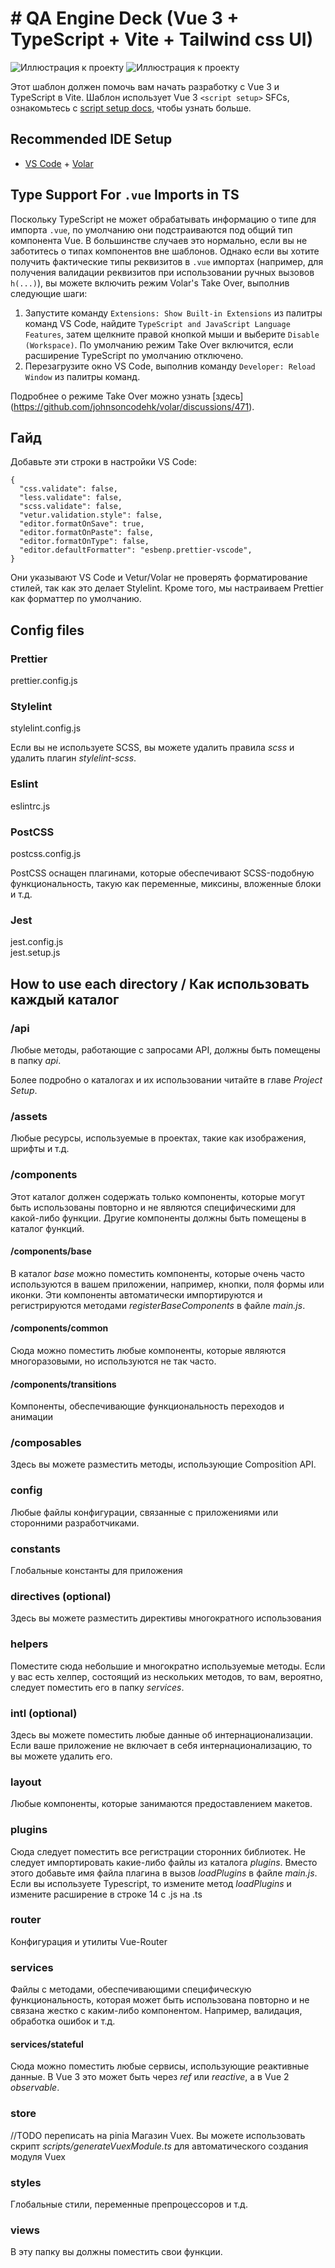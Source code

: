# # QA Engine Deck (Vue 3 + TypeScript + Vite + Tailwind css UI)

![Иллюстрация к проекту](https://github.com/thinkjazz/qa-engine-deck/blob/main/src/assets/board_5_column.png?raw=true)
![Иллюстрация к проекту](https://github.com/thinkjazz/qa-engine-deck/blob/main/src/assets/board_preview.png?raw=true?)



Этот шаблон должен помочь вам начать разработку с Vue 3 и TypeScript в Vite. Шаблон использует Vue 3 `<script setup>` SFCs, ознакомьтесь с [script setup docs](https://v3.vuejs.org/api/sfc-script-setup.html#sfc-script-setup), чтобы узнать больше.

## Recommended IDE Setup

- [VS Code](https://code.visualstudio.com/) + [Volar](https://marketplace.visualstudio.com/items?itemName=johnsoncodehk.volar)

## Type Support For `.vue` Imports in TS

Поскольку TypeScript не может обрабатывать информацию о типе для импорта `.vue`, по умолчанию они подстраиваются под общий тип компонента Vue. В большинстве случаев это нормально, если вы не заботитесь о типах компонентов вне шаблонов. Однако если вы хотите получить фактические типы реквизитов в `.vue` импортах (например, для получения валидации реквизитов при использовании ручных вызовов `h(...)`), вы можете включить режим Volar's Take Over, выполнив следующие шаги:


1. Запустите команду `Extensions: Show Built-in Extensions` из палитры команд VS Code, найдите `TypeScript and JavaScript Language Features`, затем щелкните правой кнопкой мыши и выберите `Disable (Workspace)`. По умолчанию режим Take Over включится, если расширение TypeScript по умолчанию отключено.
2. Перезагрузите окно VS Code, выполнив команду `Developer: Reload Window` из палитры команд.

Подробнее о режиме Take Over можно узнать [здесь] (https://github.com/johnsoncodehk/volar/discussions/471).


## Гайд
Добавьте эти строки в настройки VS Code:

```
{
  "css.validate": false,
  "less.validate": false,
  "scss.validate": false,
  "vetur.validation.style": false,
  "editor.formatOnSave": true,
  "editor.formatOnPaste": false,
  "editor.formatOnType": false,
  "editor.defaultFormatter": "esbenp.prettier-vscode",
}
```

Они указывают VS Code и Vetur/Volar не проверять форматирование стилей, так как это делает Stylelint.
Кроме того, мы настраиваем Prettier как форматтер по умолчанию.

## Config files

### Prettier

prettier.config.js

### Stylelint

stylelint.config.js

Если вы не используете SCSS, вы можете удалить правила _scss_ и удалить плагин _stylelint-scss_.

### Eslint

eslintrc.js

### PostCSS

postcss.config.js

PostCSS оснащен плагинами, которые обеспечивают SCSS-подобную функциональность, такую как переменные, миксины, вложенные блоки и т.д.

### Jest

jest.config.js \
jest.setup.js

## How to use each directory / Как использовать каждый каталог

### /api

Любые методы, работающие с запросами API, должны быть помещены в папку _api_.

Более подробно о каталогах и их использовании читайте в главе _Project Setup_.

### /assets

Любые ресурсы, используемые в проектах, такие как изображения, шрифты и т.д.

### /components

Этот каталог должен содержать только компоненты, которые могут быть использованы повторно и не являются специфическими для какой-либо функции. Другие компоненты должны быть помещены в каталог функций.

#### /components/base

В каталог _base_ можно поместить компоненты, которые очень часто используются в вашем приложении, например, кнопки, поля формы или иконки. Эти компоненты автоматически импортируются и регистрируются методами _registerBaseComponents_ в файле _main.js_.

#### /components/common

Сюда можно поместить любые компоненты, которые являются многоразовыми, но используются не так часто.

#### /components/transitions

Компоненты, обеспечивающие функциональность переходов и анимации

### /composables

Здесь вы можете разместить методы, использующие Composition API.

### config

Любые файлы конфигурации, связанные с приложениями или сторонними разработчиками.

### constants

Глобальные константы для приложения

### directives (optional)

Здесь вы можете разместить директивы многократного использования

### helpers

Поместите сюда небольшие и многократно используемые методы. Если у вас есть хелпер, состоящий из нескольких методов, то вам, вероятно, следует поместить его в папку _services_.

### intl (optional)

Здесь вы можете поместить любые данные об интернационализации. Если ваше приложение не включает в себя интернационализацию, то вы можете удалить его.

### layout

Любые компоненты, которые занимаются предоставлением макетов.
### plugins

Сюда следует поместить все регистрации сторонних библиотек. Не следует импортировать какие-либо файлы из каталога _plugins_. Вместо этого добавьте имя файла плагина в вызов _loadPlugins_ в файле _main.js_. Если вы используете Typescript, то измените метод _loadPlugins_ и измените расширение в строке 14 с .js на .ts

### router

Конфигурация и утилиты Vue-Router

### services

Файлы с методами, обеспечивающими специфическую функциональность, которая может быть использована повторно и не связана жестко с каким-либо компонентом. Например, валидация, обработка ошибок и т.д.

#### services/stateful

Сюда можно поместить любые сервисы, использующие реактивные данные. В Vue 3 это может быть через _ref_ или _reactive_, а в Vue 2 _observable_.

### store
//TODO переписать на pinia
Магазин Vuex. Вы можете использовать скрипт _scripts/generateVuexModule.ts_ для автоматического создания модуля Vuex

### styles

Глобальные стили, переменные препроцессоров и т.д.

### views

В эту папку вы должны поместить свои функции.